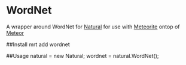 WordNet
===============
A wrapper around WordNet for [Natural](https://github.com/NaturalNode/natural) for use with [Meteorite](https://github.com/oortcloud/meteorite) ontop of [Meteor](http://meteor.com)

##Install
mrt add wordnet

##Usage
natural = new Natural;
wordnet = natural.WordNet();

